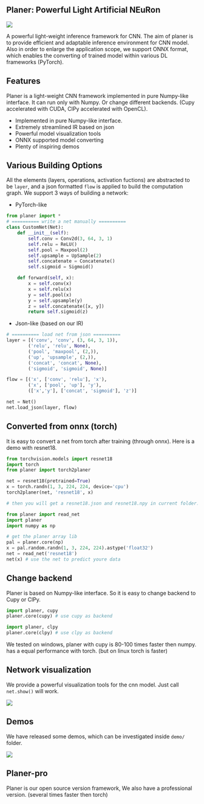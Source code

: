 ## Planer: Powerful Light Artificial NEuRon

![](logo.png)

A powerful light-weight inference framework for CNN. The aim of planer is to provide efficient and adaptable inference environment for CNN model. Also in order to enlarge the application scope, we support ONNX format, which enables the converting of trained model within various DL frameworks (PyTorch).  

## Features

Planer is a light-weight CNN framework implemented in pure Numpy-like interface. It can run only with Numpy. Or change different backends. (Cupy accelerated with CUDA, ClPy accelerated with OpenCL).

* Implemented in pure Numpy-like interface. 
* Extremely streamlined IR based on json
* Powerful model visualization tools
* ONNX supported model converting
* Plenty of inspiring demos

## Various Building Options
All the elements (layers, operations, activation fuctions) are abstracted to be ```layer```, and a json formatted ```flow``` is applied to build the computation graph. We support 3 ways of building a network:
* PyTorch-like
```python
from planer import *
# ========== write a net manually ========== 
class CustomNet(Net):
    def __init__(self):
        self.conv = Conv2d(3, 64, 3, 1)
        self.relu = ReLU()
        self.pool = Maxpool(2)
        self.upsample = UpSample(2)
        self.concatenate = Concatenate()
        self.sigmoid = Sigmoid()

    def forward(self, x):
        x = self.conv(x)
        x = self.relu(x)
        y = self.pool(x)
        y = self.upsample(y)
        z = self.concatenate([x, y])
        return self.sigmoid(z)
```
* Json-like (based on our IR)
```python
# ========== load net from json ========== 
layer = [('conv', 'conv', (3, 64, 3, 1)),
        ('relu', 'relu', None),
        ('pool', 'maxpool', (2,)),
        ('up', 'upsample', (2,)),
        ('concat', 'concat', None),
        ('sigmoid', 'sigmoid', None)]

flow = [('x', ['conv', 'relu'], 'x'),
        ('x', ['pool', 'up'], 'y'),
        (['x','y'], ['concat', 'sigmoid'], 'z')]

net = Net()
net.load_json(layer, flow)
```

## Converted from onnx (torch)

It is easy to convert a net from torch after training (through onnx). Here is a demo with resnet18.

``` python
from torchvision.models import resnet18
import torch
from planer import torch2planer

net = resnet18(pretrained=True)
x = torch.randn(1, 3, 224, 224, device='cpu')
torch2planer(net, 'resnet18', x)

# then you will get a resnet18.json and resnet18.npy in current folder.

from planer import read_net
import planer
import numpy as np

# get the planer array lib
pal = planer.core(np)
x = pal.random.randn(1, 3, 224, 224).astype('float32')
net = read_net('resnet18')
net(x) # use the net to predict youre data
```

## Change backend

Planer is based on Numpy-like interface. So it is easy to change backend to Cupy or ClPy. 

```python
import planer, cupy
planer.core(cupy) # use cupy as backend

import planer, clpy
planer.core(clpy) # use clpy as backend
```

We tested on windows, planer with cupy is 80-100 times faster then numpy. has a equal performance with torch. (but on linux torch is faster)

## Network visualization

We provide a powerful visualization tools for the cnn model. Just call ```net.show()``` will work.

![](https://user-images.githubusercontent.com/24822467/78111180-dc350000-742e-11ea-9152-30dad06ee433.png)


## Demos
We have released some demos, which can be investigated inside ```demo/``` folder.

![](demo/demos.png)

## Planer-pro

Planer is our open source version framework, We also have a professional version. (several times faster then torch)
